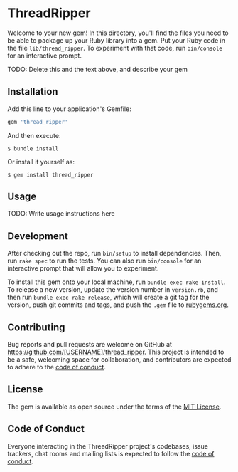 # ThreadRipper

Welcome to your new gem! In this directory, you'll find the files you need to be able to package up your Ruby library into a gem. Put your Ruby code in the file `lib/thread_ripper`. To experiment with that code, run `bin/console` for an interactive prompt.

TODO: Delete this and the text above, and describe your gem

## Installation

Add this line to your application's Gemfile:

```ruby
gem 'thread_ripper'
```

And then execute:

    $ bundle install

Or install it yourself as:

    $ gem install thread_ripper

## Usage

TODO: Write usage instructions here

## Development

After checking out the repo, run `bin/setup` to install dependencies. Then, run `rake spec` to run the tests. You can also run `bin/console` for an interactive prompt that will allow you to experiment.

To install this gem onto your local machine, run `bundle exec rake install`. To release a new version, update the version number in `version.rb`, and then run `bundle exec rake release`, which will create a git tag for the version, push git commits and tags, and push the `.gem` file to [rubygems.org](https://rubygems.org).

## Contributing

Bug reports and pull requests are welcome on GitHub at https://github.com/[USERNAME]/thread_ripper. This project is intended to be a safe, welcoming space for collaboration, and contributors are expected to adhere to the [code of conduct](https://github.com/[USERNAME]/thread_ripper/blob/master/CODE_OF_CONDUCT.md).


## License

The gem is available as open source under the terms of the [MIT License](https://opensource.org/licenses/MIT).

## Code of Conduct

Everyone interacting in the ThreadRipper project's codebases, issue trackers, chat rooms and mailing lists is expected to follow the [code of conduct](https://github.com/[USERNAME]/thread_ripper/blob/master/CODE_OF_CONDUCT.md).
